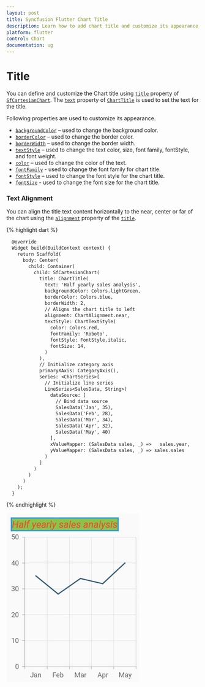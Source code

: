 ```yaml
---
layout: post
title: Syncfusion Flutter Chart Title
description: Learn how to add chart title and customize its appearance in the Flutter Charts.
platform: flutter
control: Chart
documentation: ug
---
```


# Title

You can define and customize the Chart title using [`title`](https://pub.dev/documentation/syncfusion_flutter_charts/latest/charts/SfCartesianChart/title.html) property of [`SfCartesianChart`](https://pub.dev/documentation/syncfusion_flutter_charts/latest/charts/SfCartesianChart-class.html). The [`text`](https://pub.dev/documentation/syncfusion_flutter_charts/latest/charts/ChartTitle/text.html) property of [`ChartTitle`](https://pub.dev/documentation/syncfusion_flutter_charts/latest/charts/ChartTitle-class.html) is used to set the text for the title. 

Following properties are used to customize its appearance.

* [`backgroundColor`](https://pub.dev/documentation/syncfusion_flutter_charts/latest/charts/ChartTitle/backgroundColor.html) – used to change the background color.
* [`borderColor`](https://pub.dev/documentation/syncfusion_flutter_charts/latest/charts/ChartTitle/borderColor.html) – used to change the border color.
* [`borderWidth`](https://pub.dev/documentation/syncfusion_flutter_charts/latest/charts/ChartTitle/borderWidth.html) – used to change the border width.
* [`textStyle`](https://pub.dev/documentation/syncfusion_flutter_charts/latest/charts/ChartTitle/textStyle.html) – used to change the text color, size, font family, fontStyle, and font weight.
* [`color`](https://pub.dev/documentation/syncfusion_flutter_charts/latest/charts/ChartTextStyle/color.html) – used to change the color of the text.
* [`fontFamily`](https://pub.dev/documentation/syncfusion_flutter_charts/latest/charts/ChartTextStyle/fontFamily.html) - used to change the font family for chart title. 
* [`fontStyle`](https://pub.dev/documentation/syncfusion_flutter_charts/latest/charts/ChartTextStyle/fontStyle.html) – used to change the font style for the chart title.
* [`fontSize`](https://pub.dev/documentation/syncfusion_flutter_charts/latest/charts/ChartTextStyle/fontSize.html) - used to change the font size for the chart title.

### Text Alignment

You can align the title text content horizontally to the near, center or far of the chart using the [`alignment`](https://pub.dev/documentation/syncfusion_flutter_charts/latest/charts/ChartTitle/alignment.html) property of the [`title`](https://pub.dev/documentation/syncfusion_flutter_charts/latest/charts/SfCartesianChart/title.html).

{% highlight dart %} 

      @override
      Widget build(BuildContext context) {
        return Scaffold(
          body: Center(
            child: Container(
              child: SfCartesianChart(
                title: ChartTitle(
                  text: 'Half yearly sales analysis',
                  backgroundColor: Colors.lightGreen,
                  borderColor: Colors.blue,
                  borderWidth: 2,
                  // Aligns the chart title to left
                  alignment: ChartAlignment.near,
                  textStyle: ChartTextStyle(
                    color: Colors.red,
                    fontFamily: 'Roboto',
                    fontStyle: FontStyle.italic,
                    fontSize: 14,
                  )
                ),
                // Initialize category axis
                primaryXAxis: CategoryAxis(),
                series: <ChartSeries>[
                  // Initialize line series
                  LineSeries<SalesData, String>(
                    dataSource: [
                      // Bind data source
                      SalesData('Jan', 35),
                      SalesData('Feb', 28),
                      SalesData('Mar', 34),
                      SalesData('Apr', 32),
                      SalesData('May', 40)
                    ],
                    xValueMapper: (SalesData sales, _) =>   sales.year,
                    yValueMapper: (SalesData sales, _) => sales.sales
                  )
                ]
              )
            )
          )
        );
      }

{% endhighlight %}

![Chart title](images/chart-title/chart_title.jpg)